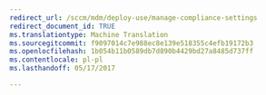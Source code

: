 ```yaml
---
redirect_url: /sccm/mdm/deploy-use/manage-compliance-settings
redirect_document_id: TRUE
ms.translationtype: Machine Translation
ms.sourcegitcommit: f9097014c7e988ec8e139e518355c4efb19172b3
ms.openlocfilehash: 1b054b11b0589db7d890b4429bd27a8485d737ff
ms.contentlocale: pl-pl
ms.lasthandoff: 05/17/2017

---
```


